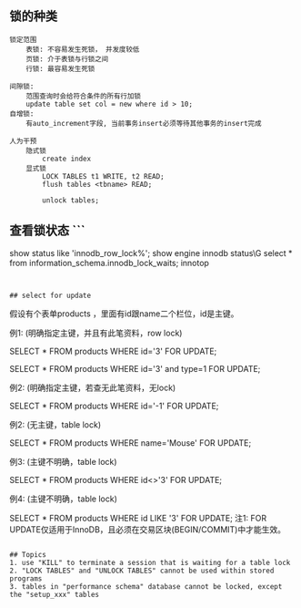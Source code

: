 ## 锁的种类
```
锁定范围
    表锁: 不容易发生死锁， 并发度较低
    页锁: 介于表锁与行锁之间
    行锁: 最容易发生死锁

间隙锁: 
    范围查询时会给符合条件的所有行加锁
    update table set col = new where id > 10;
自增锁: 
    有auto_increment字段, 当前事务insert必须等待其他事务的insert完成

人为干预
    隐式锁
        create index
    显式锁
        LOCK TABLES t1 WRITE, t2 READ;
        flush tables <tbname> READ;

        unlock tables;
```


## 查看锁状态  ```
show status like 'innodb_row_lock%';
show engine innodb status\G
select * from information_schema.innodb_lock_waits;
innotop
```


## select for update
```
假设有个表单products ，里面有id跟name二个栏位，id是主键。

例1: (明确指定主键，并且有此笔资料，row lock)

SELECT * FROM products WHERE id='3' FOR UPDATE;

SELECT * FROM products WHERE id='3' and type=1 FOR UPDATE;

例2: (明确指定主键，若查无此笔资料，无lock)

SELECT * FROM products WHERE id='-1' FOR UPDATE;

例2: (无主键，table lock)

SELECT * FROM products WHERE name='Mouse' FOR UPDATE;

例3: (主键不明确，table lock)

SELECT * FROM products WHERE id<>'3' FOR UPDATE;

例4: (主键不明确，table lock)

SELECT * FROM products WHERE id LIKE '3' FOR UPDATE;
注1: FOR UPDATE仅适用于InnoDB，且必须在交易区块(BEGIN/COMMIT)中才能生效。
    
```

## Topics
1. use "KILL" to terminate a session that is waiting for a table lock
2. "LOCK TABLES" and "UNLOCK TABLES" cannot be used within stored programs
3. tables in "performance schema" database cannot be locked, except the "setup_xxx" tables
